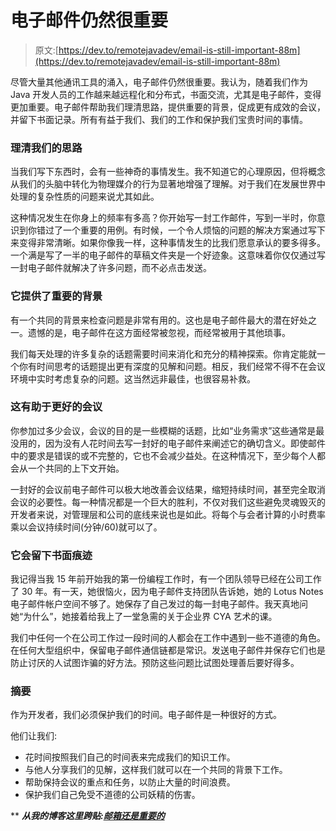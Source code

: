 # 电子邮件仍然很重要

> 原文:[https://dev.to/remotejavadev/email-is-still-important-88m](https://dev.to/remotejavadev/email-is-still-important-88m)

尽管大量其他通讯工具的涌入，电子邮件仍然很重要。我认为，随着我们作为 Java 开发人员的工作越来越远程化和分布式，书面交流，尤其是电子邮件，变得更加重要。电子邮件帮助我们理清思路，提供重要的背景，促成更有成效的会议，并留下书面记录。所有有益于我们、我们的工作和保护我们宝贵时间的事情。

### 理清我们的思路

当我们写下东西时，会有一些神奇的事情发生。我不知道它的心理原因，但将概念从我们的头脑中转化为物理媒介的行为显著地增强了理解。对于我们在发展世界中处理的复杂性质的问题来说尤其如此。

这种情况发生在你身上的频率有多高？你开始写一封工作邮件，写到一半时，你意识到你错过了一个重要的用例。有时候，一个令人烦恼的问题的解决方案通过写下来变得非常清晰。如果你像我一样，这种事情发生的比我们愿意承认的要多得多。一个满是写了一半的电子邮件的草稿文件夹是一个好迹象。这意味着你仅仅通过写一封电子邮件就解决了许多问题，而不必点击发送。

### 它提供了重要的背景

有一个共同的背景来检查问题是非常有用的。这也是电子邮件最大的潜在好处之一。遗憾的是，电子邮件在这方面经常被忽视，而经常被用于其他琐事。

我们每天处理的许多复杂的话题需要时间来消化和充分的精神探索。你肯定能就一个你有时间思考的话题提出更有深度的见解和问题。相反，我们经常不得不在会议环境中实时考虑复杂的问题。这当然远非最佳，也很容易补救。

### 这有助于更好的会议

你参加过多少会议，会议的目的是一些模糊的话题，比如“业务需求”这些通常是最没用的，因为没有人花时间去写一封好的电子邮件来阐述它的确切含义。即使邮件中的要求是错误的或不完整的，它也不会减少益处。在这种情况下，至少每个人都会从一个共同的上下文开始。

一封好的会议前电子邮件可以极大地改善会议结果，缩短持续时间，甚至完全取消会议的必要性。每一种情况都是一个巨大的胜利，不仅对我们这些避免灵魂毁灭的开发者来说，对管理层和公司的底线来说也是如此。将每个与会者计算的小时费率乘以会议持续时间(分钟/60)就可以了。

### 它会留下书面痕迹

我记得当我 15 年前开始我的第一份编程工作时，有一个团队领导已经在公司工作了 30 年。有一天，她很恼火，因为电子邮件支持团队告诉她，她的 Lotus Notes 电子邮件帐户空间不够了。她保存了自己发过的每一封电子邮件。我天真地问她“为什么”，她接着给我上了一堂急需的关于企业界 CYA 艺术的课。

我们中任何一个在公司工作过一段时间的人都会在工作中遇到一些不道德的角色。在任何大型组织中，保留电子邮件通信链都是常识。发送电子邮件并保存它们也是防止讨厌的人试图诈骗的好方法。预防这些问题比试图处理善后要好得多。

### 摘要

作为开发者，我们必须保护我们的时间。电子邮件是一种很好的方式。

他们让我们:

*   花时间按照我们自己的时间表来完成我们的知识工作。
*   与他人分享我们的见解，这样我们就可以在一个共同的背景下工作。
*   帮助保持会议的重点和任务，以防止大量的时间浪费。
*   保护我们自己免受不道德的公司妖精的伤害。

** ***从我的博客这里跨贴:[邮箱还是重要的](https://remotejavadev.com/email-is-still-important-v1/)***